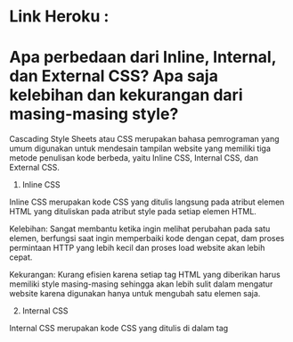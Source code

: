 # Link Heroku : #


# Apa perbedaan dari Inline, Internal, dan External CSS? Apa saja kelebihan dan kekurangan dari masing-masing style? #

Cascading Style Sheets atau CSS merupakan bahasa pemrograman yang umum digunakan untuk mendesain tampilan website yang memiliki tiga metode penulisan kode berbeda, yaitu Inline CSS, Internal CSS, dan External CSS.

1. Inline CSS

Inline CSS merupakan kode CSS yang ditulis langsung pada atribut elemen HTML yang dituliskan pada atribut style pada setiap elemen HTML.

Kelebihan: Sangat membantu ketika ingin melihat perubahan pada satu elemen, berfungsi saat ingin memperbaiki kode dengan cepat, dam proses permintaan HTTP yang lebih kecil dan proses load website akan lebih cepat.

Kekurangan: Kurang efisien karena setiap tag HTML yang diberikan harus memiliki style masing-masing sehingga akan lebih sulit dalam mengatur website karena digunakan hanya untuk mengubah satu elemen saja.


2. Internal CSS

Internal CSS merupakan kode CSS yang ditulis di dalam tag <style> dan kode HTML dituliskan di bagian atas (header) file HTML. Internal CSS bisa digunakan untuk membuat tampilan pada satu halaman website dan tidak digunakan pada halaman website yang lain.

Kelebihan: Perubahan pada Internal CSS hanya berlaku pada satu halaman saja sehingga tidak perlu melakukan upload beberapa file karena HTML dan CSS berada dalam satu file. Class dan ID dapat digunakan oleh internal stylesheet.

Kekurangan: Tidak efisien saat ingin menggunakan CSS yang sama dalam beberapa file dan membuat performa website lebih lambat karena CSS yang berbeda-beda akan mengakibatkan loading ulang setiap mengganti halaman website.


3. External CSS

Eksternal CSS merupakan kode CSS yang ditulis terpisah dengan kode HTML Eksternal CSS ditulis di sebuah file khusus yang berekstensi .css. Pada umumnya, file eksternal CSS diletakkan setelah bagian <head> pada halaman.

Kelebihan: Ukuran file HTML menjadi lebih kecil dan struktur dari kode HTML lebih rapi, loading website menjadi lebih cepat, dan file CSS dapat digunakan di beberapa halaman website sekaligus.

Kekurangan: Halaman akan menjadi berantakan ketika file CSS gagal dipanggil oleh file HTML, misalnya karena koneksi internet yang lambat.


# Jelaskan tag HTML5 yang kamu ketahui. #
```<head>``` : mendefinisikan head dari document
```<body>``` : mendefinisikan body dari document
<title> : mengatur judul halaman
<button> : membuat button yang dapat diklik
<table> : membuat tabel
<h1> hingga <h6> : mencetak tulisan sebagai header (semakin kecil angka, semakin besar ukuran yang dicetak)
<a> : me-refer pada link web tujuan
<p> : mencetak teks dalam bentuk paragraf
<hr> : menampilkan garis horizontal
<br> : memberikan line break atau jeda kosong
<tr> : mendefinisikan baris pada tabel
<td> : mendefinisikan kolom pada tabel
 
 
# Jelaskan tipe-tipe CSS selector yang kamu ketahui. #
  
1. Tag Selector
  
Selector yang akan memilih elemen berdasarkan nama tagnya.
  
p {
    color: blue;
}
  
  
2. ID Selector
  
Selector yang akan memilih elemen berdasarkan nama class yang diberikan dan hanya dapat digunakan pada tepat satu inisiasi elemen. ID Selector diawali dengan tanda pagar (#).
  
#header {
    background: teal;
    color: white;
    height: 100px;
    padding: 50px;
}

  
3. Class Selector
  
Hampir serupa dengan ID Selector, namun dapat digunakan oleh beberapa elemen. Class Selector diawali dengan tanda titik (.).
  
.pink {
  color: white;
  background: pink;
  padding: 5px;
}


# Jelaskan bagaimana cara kamu mengimplementasikan checklist di atas. #

